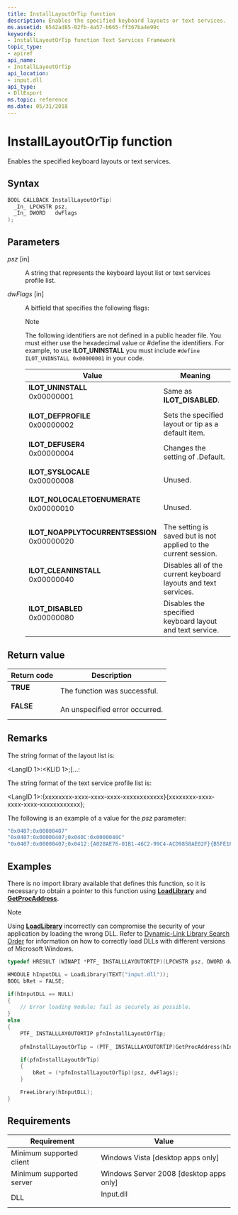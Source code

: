 ```yaml
---
title: InstallLayoutOrTip function
description: Enables the specified keyboard layouts or text services.
ms.assetid: 6542ad85-02fb-4a57-b665-ff367ba4e99c
keywords:
- InstallLayoutOrTip function Text Services Framework
topic_type:
- apiref
api_name:
- InstallLayoutOrTip
api_location:
- input.dll
api_type:
- DllExport
ms.topic: reference
ms.date: 05/31/2018
---
```


# InstallLayoutOrTip function

Enables the specified keyboard layouts or text services.

## Syntax


```C++
BOOL CALLBACK InstallLayoutOrTip(
  _In_ LPCWSTR psz,
  _In_ DWORD   dwFlags
);
```



## Parameters

<dl> <dt>

*psz* \[in\]
</dt> <dd>

A string that represents the keyboard layout list or text services profile list.

</dd> <dt>

*dwFlags* \[in\]
</dt> <dd>

A bitfield that specifies the following flags:

> [!Note]  
> The following identifiers are not defined in a public header file. You must either use the hexadecimal value or \#define the identifiers. For example, to use **ILOT\_UNINSTALL** you must include `#define ILOT_UNINSTALL 0x00000001` in your code.

 



| Value                                                                                                                                                                                                                                                                      | Meaning                                                                    |
|----------------------------------------------------------------------------------------------------------------------------------------------------------------------------------------------------------------------------------------------------------------------------|----------------------------------------------------------------------------|
| <span id="ILOT_UNINSTALL"></span><span id="ilot_uninstall"></span><dl> <dt>**ILOT\_UNINSTALL**</dt> <dt>0x00000001</dt> </dl>                                           | Same as **ILOT\_DISABLED**.<br/>                                     |
| <span id="ILOT_DEFPROFILE"></span><span id="ilot_defprofile"></span><dl> <dt>**ILOT\_DEFPROFILE**</dt> <dt>0x00000002</dt> </dl>                                        | Sets the specified layout or tip as a default item.<br/>             |
| <span id="ILOT_DEFUSER4"></span><span id="ilot_defuser4"></span><dl> <dt>**ILOT\_DEFUSER4**</dt> <dt>0x00000004</dt> </dl>                                              | Changes the setting of .Default.<br/>                                |
| <span id="ILOT_SYSLOCALE"></span><span id="ilot_syslocale"></span><dl> <dt>**ILOT\_SYSLOCALE**</dt> <dt>0x00000008</dt> </dl>                                           | Unused.<br/>                                                         |
| <span id="ILOT_NOLOCALETOENUMERATE"></span><span id="ilot_nolocaletoenumerate"></span><dl> <dt>**ILOT\_NOLOCALETOENUMERATE**</dt> <dt>0x00000010</dt> </dl>             | Unused.<br/>                                                         |
| <span id="ILOT_NOAPPLYTOCURRENTSESSION"></span><span id="ilot_noapplytocurrentsession"></span><dl> <dt>**ILOT\_NOAPPLYTOCURRENTSESSION**</dt> <dt>0x00000020</dt> </dl> | The setting is saved but is not applied to the current session.<br/> |
| <span id="ILOT_CLEANINSTALL"></span><span id="ilot_cleaninstall"></span><dl> <dt>**ILOT\_CLEANINSTALL**</dt> <dt>0x00000040</dt> </dl>                                  | Disables all of the current keyboard layouts and text services.<br/> |
| <span id="ILOT_DISABLED"></span><span id="ilot_disabled"></span><dl> <dt>**ILOT\_DISABLED**</dt> <dt>0x00000080</dt> </dl>                                              | Disables the specified keyboard layout and text service.<br/>        |



 

</dd> </dl>

## Return value



| Return code                                                                          | Description                               |
|--------------------------------------------------------------------------------------|-------------------------------------------|
| <dl> <dt>**TRUE**</dt> </dl>  | The function was successful.<br/>   |
| <dl> <dt>**FALSE**</dt> </dl> | An unspecified error occurred.<br/> |



 

## Remarks

The string format of the layout list is:

<LangID 1>:<KLID 1>;\[...<LangID N>:<KLID N>

The string format of the text service profile list is:

<LangID 1>:{xxxxxxxx-xxxx-xxxx-xxxx-xxxxxxxxxxxx}{xxxxxxxx-xxxx-xxxx-xxxx-xxxxxxxxxxxx};

The following is an example of a value for the *psz* parameter:


```C++
"0x0407:0x00000407"
"0x0407:0x00000407;0x040C:0x0000040C"
"0x0407:0x00000407;0x0412:{A028AE76-01B1-46C2-99C4-ACD9858AE02F}{B5FE1F02-D5F2-4445-9C03-C568F23C99A1};0x040C:0x0000040C"
```



## Examples

There is no import library available that defines this function, so it is necessary to obtain a pointer to this function using [**LoadLibrary**](/windows/desktop/api/libloaderapi/nf-libloaderapi-loadlibrarya) and [**GetProcAddress**](/windows/desktop/api/libloaderapi/nf-libloaderapi-getprocaddress).

> [!Note]  
> Using [**LoadLibrary**](/windows/desktop/api/libloaderapi/nf-libloaderapi-loadlibrarya) incorrectly can compromise the security of your application by loading the wrong DLL. Refer to [Dynamic-Link Library Search Order](/windows/desktop/Dlls/dynamic-link-library-search-order) for information on how to correctly load DLLs with different versions of Microsoft Windows.

 


```C++
typedef HRESULT (WINAPI *PTF_ INSTALLLAYOUTORTIP)(LPCWSTR psz, DWORD dwFlasg);

HMODULE hInputDLL = LoadLibrary(TEXT("input.dll"));
BOOL bRet = FALSE;

if(hInputDLL == NULL)
{
    // Error loading module; fail as securely as possible. 
}
else
{
    PTF_ INSTALLLAYOUTORTIP pfnInstallLayoutOrTip;
    
    pfnInstallLayoutOrTip = (PTF_ INSTALLLAYOUTORTIP)GetProcAddress(hInputDLL, "InstallLayoutOrTip");

    if(pfnInstallLayoutOrTip)
    {
        bRet = (*pfnInstallLayoutOrTip)(psz, dwFlags);
    }

    FreeLibrary(hInputDLL);
}

```



## Requirements



| Requirement | Value |
|-------------------------------------|--------------------------------------------------------------------------------------|
| Minimum supported client<br/> | Windows Vista \[desktop apps only\]<br/>                                       |
| Minimum supported server<br/> | Windows Server 2008 \[desktop apps only\]<br/>                                 |
| DLL<br/>                      | <dl> <dt>Input.dll</dt> </dl> |



 

